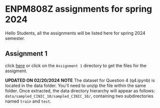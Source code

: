 # ENPM808Z assignments for spring 2024
Hello Students, all the assignments will be listed here for spring 2024 semester.

## Assignment 1
click [here](Assignment1/) or click on the `Assignment 1` directory to get the files for the assigment.

**UPDATED ON 02/20/2024**
**NOTE** The dataset for Question 4 (q4.ipynb) is located in the data folder. You'll need to unzip the file within the same folder. Once extracted, the data directory hierarchy will appear as follows: `data/sampled_CINIC_10/sampled_CINIC_10/`, containing two subdirectories named `train` and `test`.

